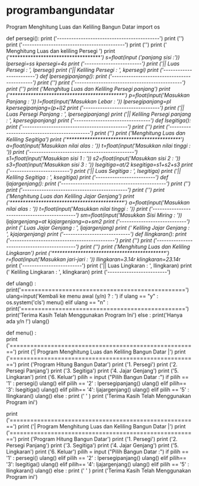 # programbangundatar
Program Menghitung Luas dan Keliling Bangun Datar
import os

def persegi():
    print ('-------------------------------------------')
    print ('')
    print ('-------------------------------------------')
    print ('')
    print (' Menghitung Luas dan keliling Persegi ')
    print ('*******************************************')
    s=float(input ('panjang sisi :'))
    lpersegi=s*s
    kpersegi=4*s
    print ('------------------------')
    print ('|| Luas Persegi     : ', lpersegi)
    print ('|| Keliling Persegi : ', kpersegi)
    print ('------------------------')
def lpersegipanjang():
    print ('--------------------------------------------')
    print ('')
    print ('---------------------------------------------')
    print ('')
    print ('Menghitug Luas dan Keliling Persegi panjang')
    print ('********************************************')
    p=float(input('Masukkan Panjang : '))
    l=float(input('Masukkan Lebar : '))
    lpersegipanjang=p*l
    kpersegipanjang=(p+l)*2
    print ('--------------------------------')
    print ('|| Luas Persegi Panjang     : ', lpersegipanjang)
    print ('|| Keliling Persegi panjang : ', kpersegipanjang)
    print ('--------------------------------')
def lsegitiga():
    print ('--------------------------------------------')
    print ('')
    print ('--------------------------------------------')
    print ('')
    print ('Menghitung Luas dan Keliling Segitiga')
    print ('********************************************')
    a=float(input('Masukkan nilai alas : '))
    t=float(input('Masukkan nilai tinggi : '))
    print ('--------------------------------------------')       
    s1=float(input('Masukkan sisi 1 : '))
    s2=float(input('Masukkan sisi 2 : '))
    s3=float(input('Masukkan sisi 3 : '))
    lsegitiga=a*t/2
    ksegitiga=s1+s2+s3
    print ('-------------------------')
    print ('|| Luas Segitiga     : ', lsegitiga)
    print ('|| Keliling Segitiga : ', ksegitiga)
    print ('-------------------------')
def ljajargenjang():
    print ('--------------------------------------------')
    print ('')
    print ('--------------------------------------------')
    print ('')
    print ('Menghitung Luas dan Keliling Jajar Genjang')
    print ('********************************************')
    a=float(input('Masukkan nilai alas : '))
    t=float(input('Masukkan nilai tinggi : '))
    print ('---------------------------------------------')
    sm=float(input('Masukkan Sisi Miring : '))
    ljajargenjang=a*t
    kjajargenjang=a+sm*2
    print ('----------------------------')
    print (' Luas Jajar Genjang     : ', ljajargenjang)
    print (' Keliling Jajar Genjang : ', kjajargenjang)
    print ('----------------------------')
def llingkaran():
    print ('--------------------------------------------')
    print ('')
    print ('--------------------------------------------')
    print ('')
    print ('Menghitung Luas dan Keliling Lingkaran')
    print ('********************************************')
    r=float(input('Masukkan jari-jari : '))
    llingkaran=3.14*r
    klingkaran=2*3.14*r
    print ('-------------------------')
    print ('|| Luas Lingkaran   : ', llingkaran)
    print (' Keliling Lingkaran : ', klingkaran)
    print ('-------------------------')
    
def ulang() :
    print('================================================')
    ulang=input('Kembali ke menu awal (y/n) ? : ')
    if ulang == "y" :
        os.system('cls')
        menu()
    elif ulang == "n" :
        print('================================================')
        print('Terima Kasih Telah Menggunakan Program Ini')
    else :
        print('Hanya ada y/n !')
        ulang()

def menu() :    
    print ('=======================================================')
    print ('|  Program Menghitung Luas dan Keliling Bangun Datar  |')
    print ('=======================================================')
    print ('Program Hitung Bangun Datar')
    print ('1. Persegi')
    print ('2. Persegi Panjang')
    print ('3. Segitiga')
    print ('4. Jajar Genjang')
    print ('5. Lingkaran')
    print ('6. Keluar')
    pilih = input ("Pilih Bangun Datar :") 
    if pilih == '1' :
        persegi()
        ulang()
    elif pilih == '2' :
        lpersegipanjang()
        ulang()
    elif pilih== '3':
        lsegitiga()
        ulang()
    elif pilih== '4':
        ljajargenjang()
        ulang()
    elif pilih == '5' :
        llingkaran()
        ulang()
    else :
        print (' ' )
        print ('Terima Kasih Telah Menggunakan Program ini')

print ('=======================================================')
print ('|  Program Menghitung Luas dan Keliling Bangun Datar  |')
print ('=======================================================')
print ('Program Hitung Bangun Datar')
print ('1. Persegi')
print ('2. Persegi Panjang')
print ('3. Segitiga')
print ('4. Jajar Genjang')
print ('5. Lingkaran')
print ('6. Keluar')
pilih = input ("Pilih Bangun Datar :") 
if pilih == '1' :
    persegi()
    ulang()
elif pilih == '2' :
    lpersegipanjang()
    ulang()
elif pilih== '3':
    lsegitiga()
    ulang()
elif pilih== '4':
    ljajargenjang()
    ulang()
elif pilih == '5' :
    llingkaran()
    ulang()
else :
    print (' ' )
    print ('Terima Kasih Telah Menggunakan Program ini')
